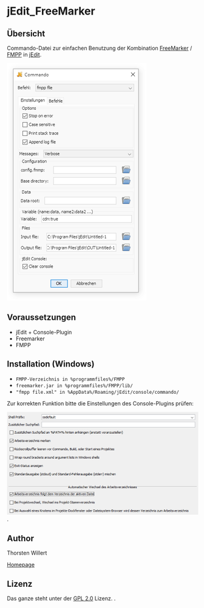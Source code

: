 # jEdit_FreeMarker

## Übersicht

Commando-Datei zur einfachen Benutzung der Kombination <a href="https://freemarker.apache.org/">FreeMarker</a> / <a href="http://fmpp.sourceforge.net/index.html">FMPP</a> in <a href="http://www.jedit.org/">jEdit</a>.

![](/images/jEdit_fmpp.PNG)

## Voraussetzungen

- jEdit + Console-Plugin
- Freemarker
- FMPP


## Installation (Windows)

- `FMPP-Verzeichnis in %programmfiles%/FMPP`
- `freemarker.jar in %programmfiles%/FMPP/lib/`
- `"fmpp file.xml" in %AppData%/Roaming/jEdit/console/commando/`

Zur korrekten Funktion bitte die Einstellungen des Console-Plugins prüfen:

![](/images/Freemarker_jEdit_Console_SystemShell.png).


 ## Author
 Thorsten Willert

 [Homepage](http://www.thorsten-willert.de/)

 ## Lizenz
 Das ganze steht unter der [GPL 2.0](https://github.com/THWillert/HomeMatic_CSS/blob/master/LICENSE) Lizenz.
.
